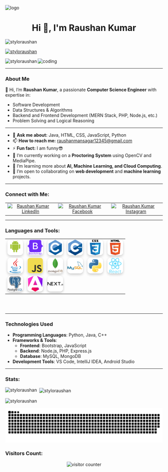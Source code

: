 ![logo](https://github.com/user-attachments/assets/92551042-d85d-4022-91c5-c11c03143c67)

<h1 align="center">Hi 👋, I'm Raushan Kumar</h1>
 


<p align="left">
  <img src="https://komarev.com/ghpvc/?username=styloraushan&label=Profile%20views&color=0e75b6&style=flat" alt="styloraushan" />
</p>

<p align="left">
  <a href="https://github.com/ryo-ma/github-profile-trophy">
    <img src="https://github-profile-trophy.vercel.app/?username=styloraushan" alt="styloraushan" />
  </a>
</p>


<img align="right" alt="coding" width="400" src="https://user-images.githubusercontent.com/55389276/140866485-8fb1c876-9a8f-4d6a-98dc-08c4981eaf70.gif">

<p align="left">
<img src="https://komarev.com/ghpvc/?username=styloraushan&label=Profile%20views&color=0e75b6&style=flat" alt="styloraushan" />
</p>

---


### About Me

👋 Hi, I’m **Raushan Kumar**, a passionate **Computer Science Engineer** with expertise in:  
- Software Development  
- Data Structures & Algorithms  
- Backend and Frontend Development (MERN Stack, PHP, Node.js, etc.)  
- Problem Solving and Logical Reasoning  

---

- 💬 **Ask me about:** Java, HTML, CSS, JavaScript, Python
- 📫 **How to reach me:** raushanmansagar12345@gmail.com
- ⚡ **Fun fact:** I am funny😎
- 🔭 I’m currently working on a **Proctoring System** using OpenCV and MediaPipe.
- 🌱 I’m learning more about **AI, Machine Learning, and Cloud Computing**.
- 🤔 I’m open to collaborating on **web development** and **machine learning** projects.


---

### Connect with Me:
<table align="center">
  <tr>
    <td align="center">
      <a href="https://www.linkedin.com/in/raushan-kumar-6234312a3/" target="_blank">
        <img src="https://raw.githubusercontent.com/rahuldkjain/github-profile-readme-generator/master/src/images/icons/Social/linked-in-alt.svg" alt="Raushan Kumar LinkedIn" height="40" width="40" />
      </a>
    </td>
    <td align="center">
      <a href="https://www.facebook.com/raushanraj.raj.92754" target="_blank">
        <img src="https://raw.githubusercontent.com/rahuldkjain/github-profile-readme-generator/master/src/images/icons/Social/facebook.svg" alt="Raushan Kumar Facebook" height="40" width="40" />
      </a>
    </td>
    <td align="center">
      <a href="https://www.instagram.com/stylo_raushan_the_dark__lover/?hl=en" target="_blank">
        <img src="https://raw.githubusercontent.com/rahuldkjain/github-profile-readme-generator/master/src/images/icons/Social/instagram.svg" alt="Raushan Kumar Instagram" height="40" width="40" />
      </a>
    </td>
  </tr>
</table>


---

### Languages and Tools:
<table align="center" style="width: 100%; table-layout: fixed; border-spacing: 20px; text-align: center;">
  <tr>
    <td><a href="https://developer.android.com" target="_blank" rel="noreferrer" style="transition: transform 0.3s ease;"><img src="https://raw.githubusercontent.com/devicons/devicon/master/icons/android/android-original-wordmark.svg" alt="android" width="50" height="50" style="border-radius: 10px; box-shadow: 0 4px 8px rgba(0, 0, 0, 0.2);" /></a></td>
    <td><a href="https://getbootstrap.com" target="_blank" rel="noreferrer" style="transition: transform 0.3s ease;"><img src="https://raw.githubusercontent.com/devicons/devicon/master/icons/bootstrap/bootstrap-plain-wordmark.svg" alt="bootstrap" width="50" height="50" style="border-radius: 10px; box-shadow: 0 4px 8px rgba(0, 0, 0, 0.2);" /></a></td>
    <td><a href="https://www.cprogramming.com/" target="_blank" rel="noreferrer" style="transition: transform 0.3s ease;"><img src="https://raw.githubusercontent.com/devicons/devicon/master/icons/c/c-original.svg" alt="c" width="50" height="50" style="border-radius: 10px; box-shadow: 0 4px 8px rgba(0, 0, 0, 0.2);" /></a></td>
    <td><a href="https://www.w3schools.com/cpp/" target="_blank" rel="noreferrer" style="transition: transform 0.3s ease;"><img src="https://raw.githubusercontent.com/devicons/devicon/master/icons/cplusplus/cplusplus-original.svg" alt="cplusplus" width="50" height="50" style="border-radius: 10px; box-shadow: 0 4px 8px rgba(0, 0, 0, 0.2);" /></a></td>
    <td><a href="https://www.w3schools.com/css/" target="_blank" rel="noreferrer" style="transition: transform 0.3s ease;"><img src="https://raw.githubusercontent.com/devicons/devicon/master/icons/css3/css3-original-wordmark.svg" alt="css3" width="50" height="50" style="border-radius: 10px; box-shadow: 0 4px 8px rgba(0, 0, 0, 0.2);" /></a></td>
    <td><a href="https://www.w3.org/html/" target="_blank" rel="noreferrer" style="transition: transform 0.3s ease;"><img src="https://raw.githubusercontent.com/devicons/devicon/master/icons/html5/html5-original-wordmark.svg" alt="html5" width="50" height="50" style="border-radius: 10px; box-shadow: 0 4px 8px rgba(0, 0, 0, 0.2);" /></a></td>
  </tr>
  <tr>
    <td><a href="https://www.java.com" target="_blank" rel="noreferrer" style="transition: transform 0.3s ease;"><img src="https://raw.githubusercontent.com/devicons/devicon/master/icons/java/java-original.svg" alt="java" width="50" height="50" style="border-radius: 10px; box-shadow: 0 4px 8px rgba(0, 0, 0, 0.2);" /></a></td>
    <td><a href="https://developer.mozilla.org/en-US/docs/Web/JavaScript" target="_blank" rel="noreferrer" style="transition: transform 0.3s ease;"><img src="https://raw.githubusercontent.com/devicons/devicon/master/icons/javascript/javascript-original.svg" alt="javascript" width="50" height="50" style="border-radius: 10px; box-shadow: 0 4px 8px rgba(0, 0, 0, 0.2);" /></a></td>
    <td><a href="https://www.mongodb.com/" target="_blank" rel="noreferrer" style="transition: transform 0.3s ease;"><img src="https://raw.githubusercontent.com/devicons/devicon/master/icons/mongodb/mongodb-original-wordmark.svg" alt="mongodb" width="50" height="50" style="border-radius: 10px; box-shadow: 0 4px 8px rgba(0, 0, 0, 0.2);" /></a></td>
    <td><a href="https://www.mysql.com/" target="_blank" rel="noreferrer" style="transition: transform 0.3s ease;"><img src="https://raw.githubusercontent.com/devicons/devicon/master/icons/mysql/mysql-original-wordmark.svg" alt="mysql" width="50" height="50" style="border-radius: 10px; box-shadow: 0 4px 8px rgba(0, 0, 0, 0.2);" /></a></td>
    <td><a href="https://www.python.org" target="_blank" rel="noreferrer" style="transition: transform 0.3s ease;"><img src="https://raw.githubusercontent.com/devicons/devicon/master/icons/python/python-original.svg" alt="python" width="50" height="50" style="border-radius: 10px; box-shadow: 0 4px 8px rgba(0, 0, 0, 0.2);" /></a></td>
    <td><a href="https://reactjs.org/" target="_blank" rel="noreferrer" style="transition: transform 0.3s ease;"><img src="https://raw.githubusercontent.com/devicons/devicon/master/icons/react/react-original-wordmark.svg" alt="react" width="50" height="50" style="border-radius: 10px; box-shadow: 0 4px 8px rgba(0, 0, 0, 0.2);" /></a></td>
  </tr>
  <tr>
    <td><a href="https://www.postgresql.org" target="_blank" rel="noreferrer" style="transition: transform 0.3s ease;"><img src="https://raw.githubusercontent.com/devicons/devicon/master/icons/postgresql/postgresql-original-wordmark.svg" alt="postgresql" width="50" height="50" style="border-radius: 10px; box-shadow: 0 4px 8px rgba(0, 0, 0, 0.2);" /></a></td>
    <td><a href="https://angular.io/" target="_blank" rel="noreferrer" style="transition: transform 0.3s ease;"><img src="https://raw.githubusercontent.com/devicons/devicon/master/icons/angular/angular-original.svg" alt="angular" width="50" height="50" style="border-radius: 10px; box-shadow: 0 4px 8px rgba(0, 0, 0, 0.2);" /></a></td>
    <td><a href="https://nextjs.org/" target="_blank" rel="noreferrer" style="transition: transform 0.3s ease;"><img src="https://raw.githubusercontent.com/devicons/devicon/master/icons/nextjs/nextjs-original-wordmark.svg" alt="nextjs" width="50" height="50" style="border-radius: 10px; box-shadow: 0 4px 8px rgba(0, 0, 0, 0.2);" /></a></td>
  </tr>
</table>



<br><br>

---

### Technologies Used

- **Programming Languages**: Python, Java, C++  
- **Frameworks & Tools**:  
  - **Frontend**: Bootstrap, JavaScript  
  - **Backend**: Node.js, PHP, Express.js  
  - **Database**: MySQL, MongoDB  
- **Development Tools**: VS Code, IntelliJ IDEA, Android Studio 

---


### Stats:

<p>
  <img align="left" src="https://github-readme-stats.vercel.app/api/top-langs?username=styloraushan&show_icons=true&locale=en&layout=compact" alt="styloraushan" />
</p>

<p>&nbsp;
  <img align="center" src="https://github-readme-stats.vercel.app/api?username=styloraushan&show_icons=true&locale=en" alt="styloraushan" />
</p>

<p>
  <img align="center" src="https://github-readme-streak-stats.herokuapp.com/?user=styloraushan&" alt="styloraushan" />
</p>

 


![snake gif](https://github.com/ankitpathak62/ankitpathak62/blob/output/github-snake-dark.svg)


### Visitors Count:
<p align="center">
  <img src="https://profile-counter.glitch.me/styloraushanr/count.svg" alt="visitor counter" />
</p>
